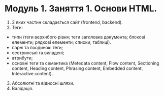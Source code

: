 # Модуль 1. Заняття 1. Основи HTML.

1. З яких частин складається сайт (frontend, backend).
2. Теги:

- типи (теги верхнбого рівня; теги заголовка документа; блокові елементи; рядкові елементи; списки; таблиці).
- парні та поодинокі теги;
- сестринські та вкладені;
- атрибути;
- основні теги та семантика (Metedata content, Flow content, Sectioning content, Heading content, Phrasing content, Embedded content, Interactive content).

3. Абсолютні та відносні шляхи.
4. Валідація.
